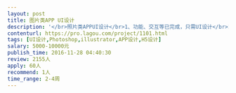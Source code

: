 ```yaml
---                
layout: post       
title: 图片类APP UI设计           
description: '</br>照片类APPUI设计</br>1、功能、交互等已完成，只需UI设计</br>2、扁平化，简约风格，</br>3、年内完成</br>'     
contenturl: https://pro.lagou.com/project/1101.html      
tags: [UI设计,Photoshop,illustrator,APP设计,H5设计]            
salary: 5000-10000元          
publish_time: 2016-11-28 04:40:30         
review: 2155人                   
apply: 60人                   
recommend: 1人                   
time_range: 2-4周              
---                 
```

